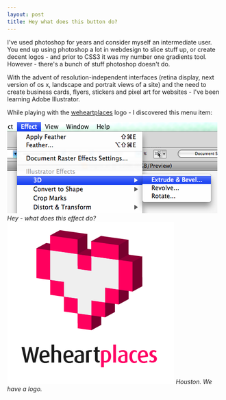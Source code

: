```yaml
---
layout: post
title: Hey what does this button do?
---
```


I've used photoshop for years and consider myself an intermediate user. You end up using photoshop a lot in webdesign to slice stuff up, or create decent logos - and prior to CSS3 it was my number one gradients tool. However - there's a bunch of stuff photoshop doesn't do. 

With the advent of resolution-independent interfaces (retina display, next version of os x, landscape and portrait views of a site) and the need to create business cards, flyers, stickers and pixel art for websites - I've been learning Adobe Illustrator.

While playing with the [weheartplaces](http://www.weheartplaces.com/) logo - I discovered this menu item:

<img src="/images/logos/menu.png" />
<cite>Hey - what does this effect do?</cite>

<img src="/images/logos/cut6.png" />
<cite>Houston. We have a logo.</cite>
